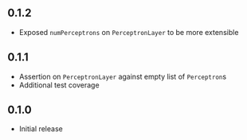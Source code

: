 ## 0.1.2

* Exposed `numPerceptrons` on `PerceptronLayer` to be more extensible

## 0.1.1

* Assertion on `PerceptronLayer` against empty list of `Perceptron`s
* Additional test coverage

## 0.1.0

* Initial release